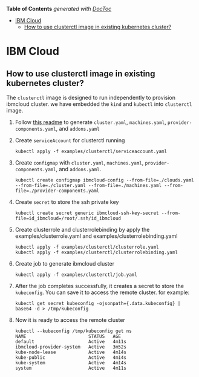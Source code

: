 <!-- START doctoc generated TOC please keep comment here to allow auto update -->
<!-- DON'T EDIT THIS SECTION, INSTEAD RE-RUN doctoc TO UPDATE -->
**Table of Contents**  *generated with [DocToc](https://github.com/thlorenz/doctoc)*

- [IBM Cloud](#ibm-cloud)
  - [How to use clusterctl image in existing kubernetes cluster?](#how-to-use-clusterctl-image-in-existing-kubernetes-cluster)

<!-- END doctoc generated TOC please keep comment here to allow auto update -->

# IBM Cloud
## How to use clusterctl image in existing kubernetes cluster?
The `clusterctl` image is designed to run independently to provision ibmcloud cluster. we have embedded the `kind` and `kubectl` into `clusterctl` image.

1. Follow [this readme](https://github.com/kubernetes-sigs/cluster-api-provider-ibmcloud/#cluster-creation) to generate `cluster.yaml`, `machines.yaml`, `provider-components.yaml`, and `addons.yaml`

2. Create `serviceAccount` for clusterctl running
    ```
    kubectl apply -f examples/clusterctl/serviceaccount.yaml
    ```
3. Create `configmap` with `cluster.yaml`, `machines.yaml`, `provider-components.yaml`, and `addons.yaml`.
    ```
    kubectl create configmap ibmcloud-config --from-file=./clouds.yaml --from-file=./cluster.yaml --from-file=./machines.yaml --from-file=./provider-components.yaml
    ```
4. Create `secret` to store the ssh private key
    ```
    kubectl create secret generic ibmcloud-ssh-key-secret --from-file=id_ibmcloud=/root/.ssh/id_ibmcloud
    ```
5. Create clusterrole and clusterrolebinding by apply the examples/clusterrole.yaml and examples/clusterrolebinding.yaml
    ```
    kubectl apply -f examples/clusterctl/clusterrole.yaml
    kubectl apply -f examples/clusterctl/clusterrolebinding.yaml
    ```
6. Create job to generate ibmcloud cluster
    ```
    kubectl apply -f examples/clusterctl/job.yaml
    ```

7. After the job completes successfully, it creates a secret to store the `kubeconfig`. You can save it to access the remote cluster. for example:
    ```
    kubectl get secret kubeconfig -ojsonpath={.data.kubeconfig} | base64 -d > /tmp/kubeconfig
    ```
8. Now it is ready to access the remote cluster
    ```
    kubectl --kubeconfig /tmp/kubeconfig get ns
    NAME                       STATUS   AGE
    default                    Active   4m11s
    ibmcloud-provider-system   Active   3m52s
    kube-node-lease            Active   4m14s
    kube-public                Active   4m14s
    kube-system                Active   4m14s
    system                     Active   4m11s
    ```